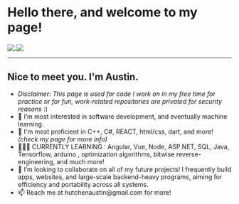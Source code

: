 <h1><b> Hello there, and welcome to my page! </b></h1>
 <a href=""> <img align="center" src="https://github-readme-stats-sigma-five.vercel.app/api/top-langs/?username=austinhutchen&hide_progress=true&langs_count=9&theme=react&line_height=40&hide=css"/> 
  <img align="center" src="https://github-readme-stats.vercel.app/api?username=anuraghazra&show_icons=true"/> 
</a>
 
<hr>
  <b><h2> Nice to meet you. I'm Austin. </h2> </b>
<ul>
    <li> <i> Disclaimer: This page is used for code I work on in my free time for practice or for fun, work-related repositories are privated for security reasons </i> :) 
  <li>👀 I’m most interested in software development, and eventually machine learning. </li>

  <li> 🌱 I'm most proficient in C++, C#, REACT, html/css, dart, and more! <i>(check my page for more info)</i></li>
  <li> 👨🏽‍🏫 CURRENTLY LEARNING : Angular, Vue, Node, ASP.NET, SQL,  Java, Tensorflow, arduino , optimization algorithms, bitwise reverse-engineering, and much more! </li>
<!---
austinhutchen/austinhutchen is a ✨ special ✨ repository because its `README.md` (this file) appears on your GitHub profile.
You can click the Preview link to take a look at your changes.
--->

<li> 💞️ I’m looking to collaborate on all of my future projects! I frequently build apps, websites, and large-scale backend-heavy programs, aiming for efficiency and portability across all systems. </li>
  
<li> 📫 Reach me at hutchenaustin@gmail.com for more! </li>
</ul>
